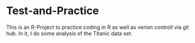 # Test-and-Practice

This is an R-Project to practice coding in R as well as verion controll via git hub. 
In it, I do some analysis of the Titanic data set. 

